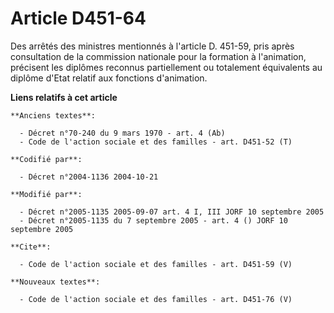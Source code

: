 # Article D451-64

Des arrêtés des ministres mentionnés à l'article D. 451-59, pris après consultation de la commission nationale pour la
formation à l'animation, précisent les diplômes reconnus partiellement ou totalement équivalents au diplôme d'Etat relatif
aux fonctions d'animation.

**Liens relatifs à cet article**

	**Anciens textes**:

	  - Décret n°70-240 du 9 mars 1970 - art. 4 (Ab)
	  - Code de l'action sociale et des familles - art. D451-52 (T)

	**Codifié par**:

	  - Décret n°2004-1136 2004-10-21

	**Modifié par**:

	  - Décret n°2005-1135 2005-09-07 art. 4 I, III JORF 10 septembre 2005
	  - Décret n°2005-1135 du 7 septembre 2005 - art. 4 () JORF 10 septembre 2005

	**Cite**:

	  - Code de l'action sociale et des familles - art. D451-59 (V)

	**Nouveaux textes**:

	  - Code de l'action sociale et des familles - art. D451-76 (V)
